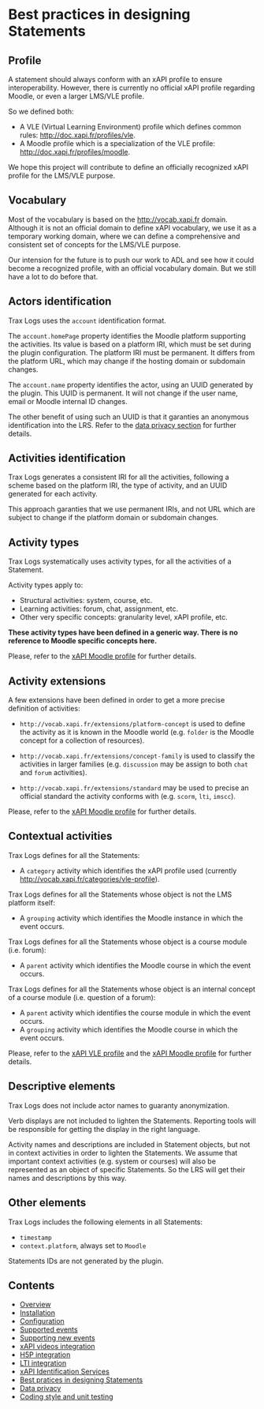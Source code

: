 # Best practices in designing Statements


## Profile

A statement should always conform with an xAPI profile to ensure interoperability. 
However, there is currently no official xAPI profile regarding Moodle, or even a larger LMS/VLE profile.

So we defined both:
- A VLE (Virtual Learning Environment) profile which defines common rules: http://doc.xapi.fr/profiles/vle.
- A Moodle profile which is a specialization of the VLE profile: http://doc.xapi.fr/profiles/moodle.

We hope this project will contribute to define an officially recognized xAPI profile for the LMS/VLE purpose.


## Vocabulary

Most of the vocabulary is based on the http://vocab.xapi.fr domain.
Although it is not an official domain to define xAPI vocabulary, we use it as a temporary working domain,
where we can define a comprehensive and consistent set of concepts for the LMS/VLE purpose.

Our intension for the future is to push our work to ADL and see how it could become a recognized profile,
with an official vocabulary domain. But we still have a lot to do before that.


## Actors identification

Trax Logs uses the `account` identification format.

The `account.homePage` property identifies the Moodle platform supporting the activities.
Its value is based on a platform IRI, which must be set during the plugin configuration.
The platform IRI must be permanent. It differs from the platform URL, which may change if the hosting domain or subdomain changes.

The `account.name` property identifies the actor, using an UUID generated by the plugin.
This UUID is permanent. It will not change if the user name, email or Moodle internal ID changes.

The other benefit of using such an UUID is that it garanties an anonymous identification into the LRS.
Refer to the [data privacy section](privacy.md) for further details.


## Activities identification

Trax Logs generates a consistent IRI for all the activities, following a scheme based on the platform IRI,
the type of activity, and an UUID generated for each activity.

This approach garanties that we use permanent IRIs, and not URL which are subject to change
if the platform domain or subdomain changes.


## Activity types

Trax Logs systematically uses activity types, for all the activities of a Statement.

Activity types apply to:
* Structural activities: system, course, etc.
* Learning activities: forum, chat, assignment, etc.
* Other very specific concepts: granularity level, xAPI profile, etc.

**These activity types have been defined in a generic way. There is no reference to Moodle specific concepts here.**

Please, refer to the [xAPI Moodle profile](http://doc.xapi.fr/profiles/moodle/concepts) for further details.


## Activity extensions

A few extensions have been defined in order to get a more precise definition of activities:

- `http://vocab.xapi.fr/extensions/platform-concept` is used to define the activity as it is known in the Moodle world (e.g. `folder` is the Moodle concept for a collection of resources). 

- `http://vocab.xapi.fr/extensions/concept-family` is used to classify the activities in larger families (e.g. `discussion` may be assign to both `chat` and `forum` activities).

- `http://vocab.xapi.fr/extensions/standard` may be used to precise an official standard the activity conforms with (e.g. `scorm`, `lti`, `imscc`).

Please, refer to the [xAPI Moodle profile](http://doc.xapi.fr/profiles/moodle/concepts) for further details.


## Contextual activities

Trax Logs defines for all the Statements:
* A `category` activity which identifies the xAPI profile used (currently http://vocab.xapi.fr/categories/vle-profile).

Trax Logs defines for all the Statements whose object is not the LMS platform itself:
* A `grouping` activity which identifies the Moodle instance in which the event occurs.

Trax Logs defines for all the Statements whose object is a course module (i.e. forum):
* A `parent` activity which identifies the Moodle course in which the event occurs.

Trax Logs defines for all the Statements whose object is an internal concept of a course module (i.e. question of a forum):
* A `parent` activity which identifies the course module in which the event occurs.
* A `grouping` activity which identifies the Moodle course in which the event occurs.

Please, refer to the [xAPI VLE profile](http://xapidoc.test/profiles/vle/statements) and the [xAPI Moodle profile](http://xapidoc.test/profiles/moodle/statements) for further details.


## Descriptive elements

Trax Logs does not include actor names to guaranty anonymization.

Verb displays are not included to lighten the Statements. Reporting tools will be responsible for getting the display in the right language.

Activity names and descriptions are included in Statement objects, but not in context activities in order to lighten the Statements. We assume that important context activities (e.g. system or courses) will also be represented as an object of specific Statements. So the LRS will get their names and descriptions by this way.


## Other elements

Trax Logs includes the following elements in all Statements:
* `timestamp`
* `context.platform`, always set to `Moodle`

Statements IDs are not generated by the plugin.


## Contents

* [Overview](../README.md)
* [Installation](install.md)
* [Configuration](config.md)
* [Supported events](events.md)
* [Supporting new events](extend.md)
* [xAPI videos integration](vid.md)
* [H5P integration](h5p.md)
* [LTI integration](lti.md)
* [xAPI Identification Services](id.md)
* [Best pratices in designing Statements](best-practices.md)
* [Data privacy](privacy.md)
* [Coding style and unit testing](test.md)
